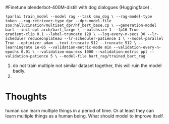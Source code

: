 #Finetune blenderbot-400M-distill with dog dialogues (Huggingface) .

`!parlai train_model --model rag --task cmu_dog \
--rag-model-type token --rag-retriever-type dpr --dpr-model-file zoo:hallucination/multiset_dpr/hf_bert_base.cp \
--generation-model bart --init-opt arch/bart_large \
--batchsize 1 --fp16 True --gradient-clip 0.1 --label-truncate 128 \
--log-every-n-secs 30 --lr-scheduler reduceonplateau --lr-scheduler-patience 1 \
--model-parallel True --optimizer adam --text-truncate 512 --truncate 512 \
--learningrate 1e-05 --validation-metric-mode min --validation-every-n-epochs 0.01 \
--validation-max-exs 1000 --validation-metric ppl --validation-patience 5 \
--model-file bart_rag/trained_bart_rag`

1. do not train multiple not similar dataset together, this will ruin the model badly.
2. 




Thoughts
===============
human can learn multiple things in a period of time. Or at least they can learn multiple things as a human
being. What should model to improve itself.